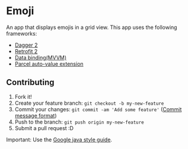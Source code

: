 # Emoji
An app that displays emojis in a grid view. This app uses the following frameworks:
- [Dagger 2](https://github.com/codepath/android_guides/wiki/Dependency-Injection-with-Dagger-2)
- [Retrofit 2](https://github.com/codepath/android_guides/wiki/Consuming-APIs-with-Retrofit) 
- [Data binding(MVVM)](https://github.com/codepath/android_guides/wiki/Applying-Data-Binding-for-Views)
- [Parcel auto-value extension](https://github.com/rharter/auto-value-parcel)

## Contributing

1. Fork it!
2. Create your feature branch: `git checkout -b my-new-feature`
3. Commit your changes: `git commit -am 'Add some feature'` ([Commit message format](https://git-scm.com/book/ch5-2.html))
4. Push to the branch: `git push origin my-new-feature`
5. Submit a pull request :D

Important: Use the [Google java style guide](https://github.com/google/styleguide/blob/gh-pages/intellij-java-google-style.xml).


